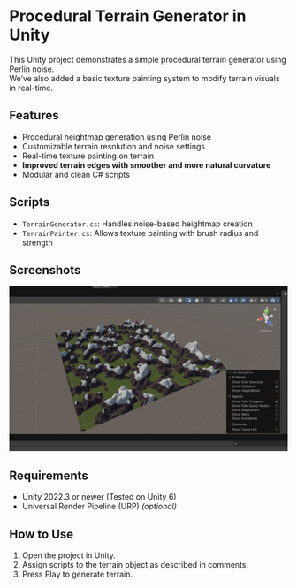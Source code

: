 # Procedural Terrain Generator in Unity

This Unity project demonstrates a simple procedural terrain generator using Perlin noise.  
We’ve also added a basic texture painting system to modify terrain visuals in real-time.

## Features
- Procedural heightmap generation using Perlin noise
- Customizable terrain resolution and noise settings
- Real-time texture painting on terrain
- **Improved terrain edges with smoother and more natural curvature**
- Modular and clean C# scripts

## Scripts
- `TerrainGenerator.cs`: Handles noise-based heightmap creation
- `TerrainPainter.cs`: Allows texture painting with brush radius and strength

## Screenshots
![Procedural Terrain Screenshot](Screenshot.jpg)

## Requirements
- Unity 2022.3 or newer (Tested on Unity 6)
- Universal Render Pipeline (URP) *(optional)*

## How to Use
1. Open the project in Unity.
2. Assign scripts to the terrain object as described in comments.
3. Press Play to generate terrain.

